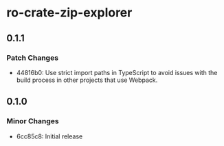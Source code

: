 # ro-crate-zip-explorer

## 0.1.1

### Patch Changes

- 44816b0: Use strict import paths in TypeScript to avoid issues with the build process in other projects that use Webpack.

## 0.1.0

### Minor Changes

- 6cc85c8: Initial release
